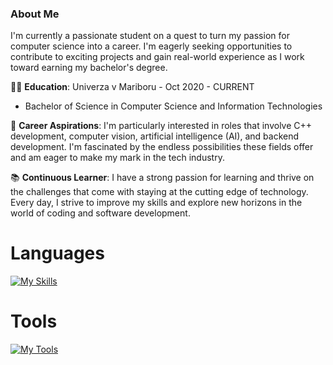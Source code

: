 ### About Me

I'm currently a passionate student on a quest to turn my passion for computer science into a career. I'm eagerly seeking opportunities to contribute to exciting projects and gain real-world experience as I work toward earning my bachelor's degree.

👨‍🎓 **Education**: Univerza v Mariboru - Oct 2020 - CURRENT
  - Bachelor of Science in Computer Science and Information Technologies

💼 **Career Aspirations**: I'm particularly interested in roles that involve C++ development, computer vision, artificial intelligence (AI), and backend development. I'm fascinated by the endless possibilities these fields offer and am eager to make my mark in the tech industry.

📚 **Continuous Learner**: I have a strong passion for learning and thrive on the challenges that come with staying at the cutting edge of technology. Every day, I strive to improve my skills and explore new horizons in the world of coding and software development.

# Languages
[![My Skills](https://skillicons.dev/icons?i=cpp,cs,c,python,java,kotlin,html,php,css,js,ts,nextjs,nodejs,react,tailwind,mysql,postgresql,dotnet)](https://skillicons.dev)
# Tools 
[![My Tools](https://skillicons.dev/icons?i=git,github,androidstudio,discord,idea,stackoverflow,vscode,visualstudio)](https://skillicons.dev)
